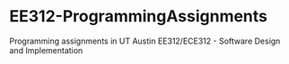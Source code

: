 # EE312-ProgrammingAssignments
Programming assignments in UT Austin EE312/ECE312 - Software Design and Implementation
